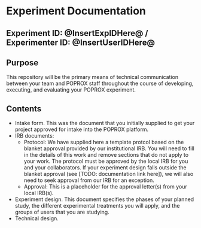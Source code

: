 # Experiment Documentation 
## Experiment ID: @InsertExpIDHere@ /  Experimenter ID: @InsertUserIDHere@

## Purpose
This repository will be the primary means of technical communication between your team and POPROX staff throughout the course of developing, executing, and evaluating your POPROX experiment.

## Contents
* Intake form. This was the document that you initially supplied to get your project approved for intake into the POPROX platform.
* IRB documents:
	* Protocol: We have supplied here a template protcol based on the blanket approval provided by our institutional IRB. You will need to fill in the details of this work and remove sections that do not apply to your work. The protocol must be approved by the local IRB for you and your collaborators. If your experiment design falls outside the blanket approval (see [TODO: documentation link here]), we will also need to seek approval from our IRB for an exception.
	* Approval: This is a placeholder for the approval letter(s) from your local IRB(s). 
* Experiment design. This document specifies the phases of your planned study, the different experimental treatments you will apply, and the groups of users that you are studying. 
* Technical design. 




